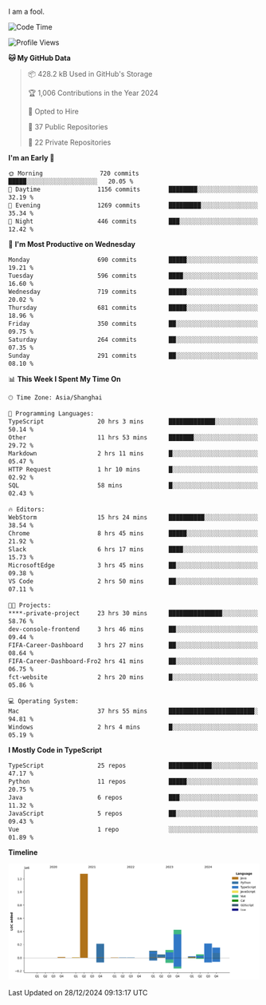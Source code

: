 I am a fool.

<!--START_SECTION:waka-->
![Code Time](http://img.shields.io/badge/Code%20Time-2%2C348%20hrs%2048%20mins-blue)

![Profile Views](http://img.shields.io/badge/Profile%20Views-0-blue)

**🐱 My GitHub Data** 

> 📦 428.2 kB Used in GitHub's Storage 
 > 
> 🏆 1,006 Contributions in the Year 2024
 > 
> 💼 Opted to Hire
 > 
> 📜 37 Public Repositories 
 > 
> 🔑 22 Private Repositories 
 > 
**I'm an Early 🐤** 

```text
🌞 Morning                720 commits         █████░░░░░░░░░░░░░░░░░░░░   20.05 % 
🌆 Daytime                1156 commits        ████████░░░░░░░░░░░░░░░░░   32.19 % 
🌃 Evening                1269 commits        █████████░░░░░░░░░░░░░░░░   35.34 % 
🌙 Night                  446 commits         ███░░░░░░░░░░░░░░░░░░░░░░   12.42 % 
```
📅 **I'm Most Productive on Wednesday** 

```text
Monday                   690 commits         █████░░░░░░░░░░░░░░░░░░░░   19.21 % 
Tuesday                  596 commits         ████░░░░░░░░░░░░░░░░░░░░░   16.60 % 
Wednesday                719 commits         █████░░░░░░░░░░░░░░░░░░░░   20.02 % 
Thursday                 681 commits         █████░░░░░░░░░░░░░░░░░░░░   18.96 % 
Friday                   350 commits         ██░░░░░░░░░░░░░░░░░░░░░░░   09.75 % 
Saturday                 264 commits         ██░░░░░░░░░░░░░░░░░░░░░░░   07.35 % 
Sunday                   291 commits         ██░░░░░░░░░░░░░░░░░░░░░░░   08.10 % 
```


📊 **This Week I Spent My Time On** 

```text
🕑︎ Time Zone: Asia/Shanghai

💬 Programming Languages: 
TypeScript               20 hrs 3 mins       █████████████░░░░░░░░░░░░   50.14 % 
Other                    11 hrs 53 mins      ███████░░░░░░░░░░░░░░░░░░   29.72 % 
Markdown                 2 hrs 11 mins       █░░░░░░░░░░░░░░░░░░░░░░░░   05.47 % 
HTTP Request             1 hr 10 mins        █░░░░░░░░░░░░░░░░░░░░░░░░   02.92 % 
SQL                      58 mins             █░░░░░░░░░░░░░░░░░░░░░░░░   02.43 % 

🔥 Editors: 
WebStorm                 15 hrs 24 mins      ██████████░░░░░░░░░░░░░░░   38.54 % 
Chrome                   8 hrs 45 mins       █████░░░░░░░░░░░░░░░░░░░░   21.92 % 
Slack                    6 hrs 17 mins       ████░░░░░░░░░░░░░░░░░░░░░   15.73 % 
MicrosoftEdge            3 hrs 45 mins       ██░░░░░░░░░░░░░░░░░░░░░░░   09.38 % 
VS Code                  2 hrs 50 mins       ██░░░░░░░░░░░░░░░░░░░░░░░   07.11 % 

🐱‍💻 Projects: 
****-private-project     23 hrs 30 mins      ███████████████░░░░░░░░░░   58.76 % 
dev-console-frontend     3 hrs 46 mins       ██░░░░░░░░░░░░░░░░░░░░░░░   09.44 % 
FIFA-Career-Dashboard    3 hrs 27 mins       ██░░░░░░░░░░░░░░░░░░░░░░░   08.64 % 
FIFA-Career-Dashboard-Fro2 hrs 41 mins       ██░░░░░░░░░░░░░░░░░░░░░░░   06.75 % 
fct-website              2 hrs 20 mins       █░░░░░░░░░░░░░░░░░░░░░░░░   05.86 % 

💻 Operating System: 
Mac                      37 hrs 55 mins      ████████████████████████░   94.81 % 
Windows                  2 hrs 4 mins        █░░░░░░░░░░░░░░░░░░░░░░░░   05.19 % 
```

**I Mostly Code in TypeScript** 

```text
TypeScript               25 repos            ████████████░░░░░░░░░░░░░   47.17 % 
Python                   11 repos            █████░░░░░░░░░░░░░░░░░░░░   20.75 % 
Java                     6 repos             ███░░░░░░░░░░░░░░░░░░░░░░   11.32 % 
JavaScript               5 repos             ██░░░░░░░░░░░░░░░░░░░░░░░   09.43 % 
Vue                      1 repo              ░░░░░░░░░░░░░░░░░░░░░░░░░   01.89 % 
```



**Timeline**

![Lines of Code chart](https://raw.githubusercontent.com/VeejaLiu/VeejaLiu/master/assets/bar_graph.png)


 Last Updated on 28/12/2024 09:13:17 UTC
<!--END_SECTION:waka-->
